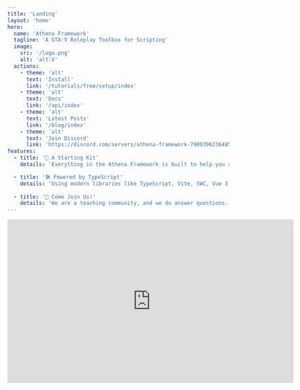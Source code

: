```yaml
---
title: 'Landing'
layout: 'home'
hero:
  name: 'Athena Framework'
  tagline: 'A GTA:V Roleplay Toolbox for Scripting'
  image:
    src: '/logo.png'
    alt: 'alt:V'
  actions:
    - theme: 'alt'
      text: 'Install'
      link: '/tutorials/free/setup/index'
    - theme: 'alt'
      text: 'Docs'
      link: '/api/index'
    - theme: 'alt'
      text: 'Latest Posts'
      link: '/blog/index'
    - theme: 'alt'
      text: 'Join Discord'
      link: 'https://discord.com/servers/athena-framework-790039623648542760'
features:
  - title: '🧰 A Starting Kit'
    details: 'Everything in the Athena Framework is built to help you script a game mode faster. Using Athena requires some programming knowledge, and is not a plugin and play game mode.'

  - title: '🛠️ Powered by TypeScript'
    details: 'Using modern libraries like TypeScript, Vite, SWC, Vue 3, and MongoDB. A nearly seamless development environment for faster results.'
  
  - title: '👋 Come Join Us!'
    details: 'We are a teaching community, and we do answer questions. Additional assistance can be obtained if you are a subscriber.'
---
```


<div class="video-container">
  <div class="video">
    <iframe width="650" height="372" src="https://www.youtube.com/embed/k4d51-BjkZ0" title="YouTube video player" frameborder="0" allow="accelerometer; autoplay; clipboard-write; encrypted-media; gyroscope; picture-in-picture" allowfullscreen />
  </div>
</div>

<style>
.image-src {
  min-width: 250px !important;
  max-width: 250px !important;
  max-height: 250px !important;
}

.video {
  display: flex;
  flex-direction: column;
  justify-content: center;
  align-center: center;
  align-items: center;
  box-sizing: border-box;
  min-width: 650px;
  max-width: 650px;
}

.video iframe {
  border-radius: 12px;
  border: 12px solid rgba(0, 0, 0, 0.3);
}

.video-container {
  display: flex;
  width: 100%;
  padding-top: 64px;
  justify-content: center;
  align-items: center;
  padding-left: 64px;
  padding-right: 64px;
}
</style>

